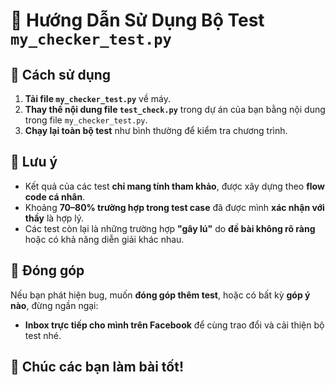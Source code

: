 # 📄 Hướng Dẫn Sử Dụng Bộ Test `my_checker_test.py`

## 🔧 Cách sử dụng

1. **Tải file `my_checker_test.py`** về máy.
2. **Thay thế nội dung file `test_check.py`** trong dự án của bạn bằng nội dung trong file `my_checker_test.py`.
3. **Chạy lại toàn bộ test** như bình thường để kiểm tra chương trình.

## 📌 Lưu ý

- Kết quả của các test **chỉ mang tính tham khảo**, được xây dựng theo **flow code cá nhân**.
- Khoảng **70–80% trường hợp trong test case** đã được mình **xác nhận với thầy** là hợp lý.
- Các test còn lại là những trường hợp **"gây lú"** do **đề bài không rõ ràng** hoặc có khả năng diễn giải khác nhau.

## 🤝 Đóng góp

Nếu bạn phát hiện bug, muốn **đóng góp thêm test**, hoặc có bất kỳ **góp ý nào**, đừng ngần ngại:
- **Inbox trực tiếp cho mình trên Facebook** để cùng trao đổi và cải thiện bộ test nhé.

## 🎯 Chúc các bạn làm bài tốt!
